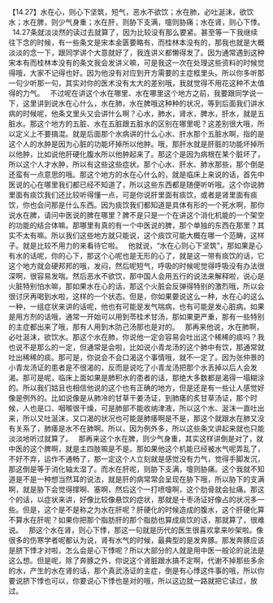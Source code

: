 【14.27】水在心，则心下坚筑，短气，恶水不欲饮；水在肺，必吐涎沫，欲饮水；水在脾，则少气身重；水在肝，则胁下支满，嚏则胁痛；水在肾，则心下悸。
 
14.27条就淡淡然的读过去就算了，因为比较没有那么要紧。甚至等一下我继续往下念的时候，有一些条文是宋本金匮要略有，而桂林本没有的，那我也就是大概淡淡的念一下，跟同学讲个大意就好了，我连讲义都懒得发了。因为通常遇到这种宋本有而桂林本没有的条文我会发讲义嘛，可是我这一次在处理这些资料的时候觉得哦，大家不记得也好。因为他没有对应到开方需要的主症框里头。所以你多听那一句少听那一句，其实对你的医术没有太大的差别哦，我就觉得不用花这种不太值得的力气。
 
不过呢在讲这个水在哪里、水在哪里这个地方之前，我要跟同学说一下，这里讲到说水在心什么，水在肺，水在脾哦这种种的状况，等到后面我们讲水病的时候呢，他条文里头又会讲什么啊？心水，肺水，肾水，脾水，肝水，就是五脏水。那这个地方的五脏、水在五脏跟五脏水的区别在哪里呢？这差别很大哦，所以定义上不要搞混。就是后面那个水病讲的什么心水、肝水那个五脏水啊，指的是这个人的水肿是因为心脏的功能坏掉所以他肿。哦，那肝水就是肝脏的功能坏掉所以他肿，比如说他肝硬化腹水所以他肿起来了。那这个是因为病根在某个脏坏了，所以这个人才水肿，所以有这些这些症状。那个心水、肝水、肺水那些，那个倒是还蛮有一点意思的哦。那这个地方的水在心什么的，就是临床上来说的话，首先中医说的心在哪里我们都已经不知道了，所以这些东西都是随便听听哦。这个你说肺里面有痰饮我们还比较听得懂一点，可是你说肝里面有痰饮，或者是肾里面有痰饮，你也会问那是什么东西。因为痰饮我们都知道是具体有形的一个死水啊，那你说水在脾，请问中医说的脾在哪里？脾不是只是一个在讲这个消化机能的一个架空的功能的结合体嘛。那哪里有真的有一个中医说的脾，那个单独的东西在那里？其实不太有嘛。所以我们这些地方就只能说，这个痰饮可能大概在哪一个范畴，这样子。就是比较不用力的来看待它啦。
 
他就说，“水在心则心下坚筑”，那如果是心有水的话呢，你的心下，那这个心呢也是无形的心了，就是这一带有痰饮的话，它这个地方就会硬邦邦的哦，发闷，然后呢短气，呼吸的时候呢觉得呼吸没有办法很深啊，很容易发喘。然后恶水不欲饮，那中国人会用五行的说法来解释啦，说心是火脏特别怕水嘛，那如果水在心的话，那这个火脏会反弹得特别的激烈哦，所以会很讨厌再喝到水啦，这样的一个状态。但是，你如果要说这么一种，水在心的这么一种，一组症状来讲的话呢，他也有可能是发气喘病，也有可能是发心脏病。如果是用方剂的话哦，通常一开始可以用到苓桂术甘汤，那如果更严重，那有一些特别的主症都出来了哦，那有人用到木防己汤那也是对的。
 
那再来他说，水在肺啊，必吐涎沫，欲饮水。那这个水在肺，你说他一定会容易会吐出这个稀稀的痰吗？我也说不是那么的一定，但通常是会啦，比如说小青龙汤的这个肺中有饮，那通常就吐出稀稀的痰。那可是，你说会不会口渴这个事情哦，就不一定了。因为张仲景的小青龙汤证的患者是不很渴的，反而是说吃了小青龙汤把那个水丢掉以后人会发渴。那可是呢，临床上面如果是肺积水的患者的话，那绝大多数都是渴得一塌糊涂的。所以我们姑且也相信他说的这个也有正确的地方，但是还是有一些让人感觉好像是例外的。比如说像是从肺冷的甘草干姜汤证，到肺痿的炙甘草汤证，那个时候，人也是口、咽喉很干燥，可是肺部不能收纳津液，所以这个水、涎沫一直吐出来，所以又吐涎沫，又口渴的状况也可能是肺痿啊是不是，那这个就跟水在肺又没有关系了，肺痿是水不在肺啊。所以，因为例外多，所以这些条文讲起来就也只能淡淡地听过就算了。
 
那再来这个水在脾，则少气身重，其实这样讲倒是对了，就中医的这个脾啊，就是主四肢嘛是不是。那如果他这个机能已经被水气呢弄乱了，不好不弃，运作不通畅了，那一定这个人立刻就是感觉没有力气，觉得手脚发沉，那这倒是等于消化轴太湿了。而水在肝呢，则胁下支满，嚏则胁痛。这个我就不知道是不是一种想当然耳的说法，就是肝的病常常会呈现在胁下哦，所以胁下的支满啊，就是胁下会觉得撑啊、塞啊，然后这个一打喷嚏啊，这个肋骨就会扯痛。那这个的话，以症状来讲，好像比较像悬饮的症状，那就是十枣汤证好像占的状况多一些。但是，这个是不是称之为水在肝呢？肝硬化的时候造成的腹水，这个肝硬化算不算水在肝呢？如果你把那个脂肪肝的那个脂肪也算成痰饮的话，那就算了，很难说。
 
那这个水在肾，则心下悸，那这一句就是历代的医生很喜欢拿来吵架啦。像很多的伤寒学者呢都认为说，肾有水气的时候，最典型的是发奔豚。那发奔豚应该是脐下悸才对啦，怎么会是心下悸呢？所以大部分的人就是用中医一般论的说法是这么想。但是呢，除了奔豚之外，你说这个肾脏跟水搞不定啊，代谢不掉那些多余的水，产生的水在肾的话，那个真武汤证的主症，倒是有心悸这件事的哦，所以你要说脐下悸也可以，你要说心下悸也是对的哦，所以这边就一路就把它读过，放过。
